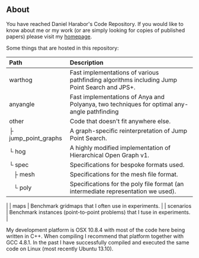 ## About ##

You have reached Daniel Harabor's Code Repository. If you would like to know about me or my work (or are simply looking for copies of published papers) please visit my [homepage](http://harabor.net/daniel).

Some things that are hosted in this repository:

| Path | Description |
| :--- | :---------- |
| warthog | Fast implementations of various pathfinding algorithms including Jump Point Search and JPS+. |
| anyangle | Fast implementations of Anya and Polyanya, two techniques for optimal any-angle pathfinding |
| other | Code that doesn't fit anywhere else. |
| ├ jump_point_graphs | A graph-specific reinterpretation of Jump Point Search.  |
| └ hog | A highly modified implementation of Hierarchical Open Graph v1. |
| └ spec | Specifications for bespoke formats used. |
|   ├ mesh | Specifications for the mesh file format. |
|   └ poly | Specifications for the poly file format (an intermediate representation we used). |
|
| maps | Benchmark gridmaps that I often use in experiments. |
| scenarios | Benchmark instances (point-to-point problems) that I tuse in experiments. |


My development platform is OSX 10.8.4 with most of the code here being written in C++. When compiling I recommend that platform together with GCC 4.8.1. In the past I have successfully compiled and executed the same code on Linux (most recently Ubuntu 13.10). 
